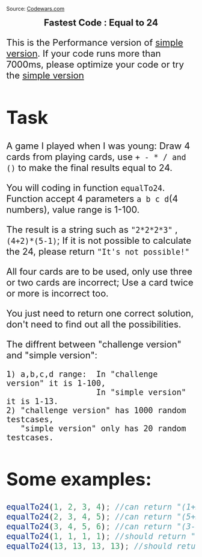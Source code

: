 Source: [Codewars.com](https://www.codewars.com/kata/574e890e296e412a0400149c)

<p align="center"><font size=5><b>Fastest Code : Equal to 24<br><font size=3></b></font></p>

This is the Performance version of [simple version](http://www.codewars.com/kata/574be65a974b95eaf40008da). If your code runs more than 7000ms, please optimize your code or try the [simple version](http://www.codewars.com/kata/574be65a974b95eaf40008da)

# Task

A game I played when I was young: Draw 4 cards from playing cards, use `+ - * / and ()` to make the final results equal to 24.

You will coding in function `equalTo24`. Function accept 4 parameters `a b c d`(4 numbers), value range is 1-100.

The result is a string such as `"2*2*2*3"` ,`(4+2)*(5-1)`; If it is not possible to calculate the 24, please return `"It's not possible!"`

All four cards are to be used, only use three or two cards are incorrect; Use a card twice or more is incorrect too.

You just need to return one correct solution, don't need to find out all the possibilities.

The diffrent between "challenge version" and "simple version":

```
1) a,b,c,d range:  In "challenge version" it is 1-100,
                   In "simple version" it is 1-13.
2) "challenge version" has 1000 random testcases,
   "simple version" only has 20 random testcases.
```

# Some examples:

```javascript
equalTo24(1, 2, 3, 4); //can return "(1+3)*(2+4)" or "1*2*3*4"
equalTo24(2, 3, 4, 5); //can return "(5+3-2)*4" or "(3+4+5)*2"
equalTo24(3, 4, 5, 6); //can return "(3-4+5)*6"
equalTo24(1, 1, 1, 1); //should return "It's not possible!"
equalTo24(13, 13, 13, 13); //should return "It's not possible!"
```
